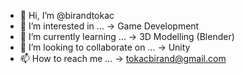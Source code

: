 - 👋 Hi, I’m @birandtokac
- 👀 I’m interested in ...  ->  Game Development
- 🌱 I’m currently learning ... ->  3D Modelling (Blender) 
- 💞️ I’m looking to collaborate on ... ->  Unity
- 📫 How to reach me ...  ->  tokacbirand@gmail.com

<!---
birandtokac/birandtokac is a ✨ special ✨ repository because its `README.md` (this file) appears on your GitHub profile.
You can click the Preview link to take a look at your changes.
--->
